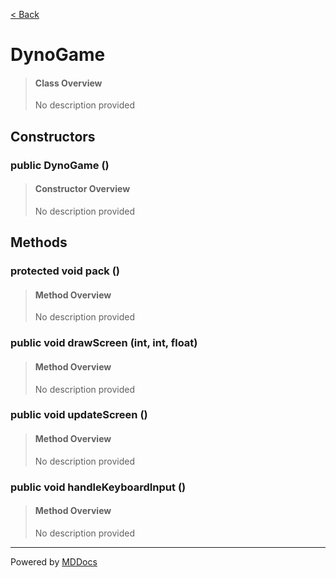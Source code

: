 [< Back](README.md)
# DynoGame #
>#### Class Overview ####
>No description provided
## Constructors ##
### public DynoGame () ###
>#### Constructor Overview ####
>No description provided
>
## Methods ##
### protected void pack () ###
>#### Method Overview ####
>No description provided
>
### public void drawScreen (int, int, float) ###
>#### Method Overview ####
>No description provided
>
### public void updateScreen () ###
>#### Method Overview ####
>No description provided
>
### public void handleKeyboardInput () ###
>#### Method Overview ####
>No description provided
>

---
Powered by [MDDocs](https://github.com/VRCube/MDDocs)